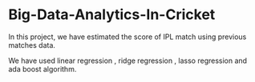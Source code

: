 # Big-Data-Analytics-In-Cricket
In this project, we have estimated the score of IPL match using previous matches data.

We have used linear regression , ridge regression , lasso regression and ada boost algorithm.
